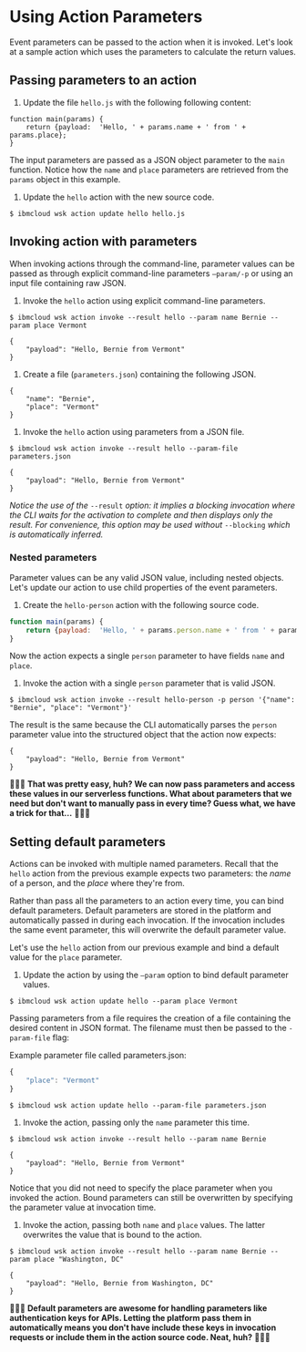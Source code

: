 # Using Action Parameters

Event parameters can be passed to the action when it is invoked. Let's look at a sample action which uses the parameters to calculate the return values.

## Passing parameters to an action

1. Update the file `hello.js` with the following following content:

```text
function main(params) {
    return {payload:  'Hello, ' + params.name + ' from ' + params.place};
}
```

The input parameters are passed as a JSON object parameter to the `main` function. Notice how the `name` and `place` parameters are retrieved from the `params` object in this example.

1. Update the `hello` action with the new source code.

```text
$ ibmcloud wsk action update hello hello.js
```

## Invoking action with parameters

When invoking actions through the command-line, parameter values can be passed as through explicit command-line parameters `—param/-p` or using an input file containing raw JSON.

1. Invoke the `hello` action using explicit command-line parameters.

```text
$ ibmcloud wsk action invoke --result hello --param name Bernie --param place Vermont
```

```text
{
    "payload": "Hello, Bernie from Vermont"
}
```

1. Create a file \(`parameters.json`\) containing the following JSON. 

```text
{
    "name": "Bernie",
    "place": "Vermont"
}
```

1. Invoke the `hello` action using parameters from a JSON file.

```text
$ ibmcloud wsk action invoke --result hello --param-file parameters.json
```

```text
{
    "payload": "Hello, Bernie from Vermont"
}
```

_Notice the use of the_ `--result` _option: it implies a blocking invocation where the CLI waits for the activation to complete and then displays only the result. For convenience, this option may be used without_ `--blocking` _which is automatically inferred._

### Nested parameters

Parameter values can be any valid JSON value, including nested objects. Let's update our action to use child properties of the event parameters.

1. Create the `hello-person` action with the following source code.

```javascript
function main(params) {
    return {payload:  'Hello, ' + params.person.name + ' from ' + params.person.place};
}
```

Now the action expects a single `person` parameter to have fields `name` and `place`.

1. Invoke the action with a single `person` parameter that is valid JSON.

```text
$ ibmcloud wsk action invoke --result hello-person -p person '{"name": "Bernie", "place": "Vermont"}'
```

The result is the same because the CLI automatically parses the `person` parameter value into the structured object that the action now expects:

```text
{
    "payload": "Hello, Bernie from Vermont"
}
```

🎉🎉🎉 **That was pretty easy, huh? We can now pass parameters and access these values in our serverless functions. What about parameters that we need but don't want to manually pass in every time? Guess what, we have a trick for that…** 🎉🎉🎉

## Setting default parameters

Actions can be invoked with multiple named parameters. Recall that the `hello` action from the previous example expects two parameters: the _name_ of a person, and the _place_ where they're from.

Rather than pass all the parameters to an action every time, you can bind default parameters. Default parameters are stored in the platform and automatically passed in during each invocation. If the invocation includes the same event parameter, this will overwrite the default parameter value.

Let's use the `hello` action from our previous example and bind a default value for the `place` parameter.

1. Update the action by using the `—param` option to bind default parameter values.

```text
$ ibmcloud wsk action update hello --param place Vermont
```

Passing parameters from a file requires the creation of a file containing the desired content in JSON format. The filename must then be passed to the `-param-file` flag:

Example parameter file called parameters.json:

```javascript
{
    "place": "Vermont"
}
```

```text
$ ibmcloud wsk action update hello --param-file parameters.json
```

1. Invoke the action, passing only the `name` parameter this time.

```text
$ ibmcloud wsk action invoke --result hello --param name Bernie
```

```text
{
    "payload": "Hello, Bernie from Vermont"
}
```

Notice that you did not need to specify the place parameter when you invoked the action. Bound parameters can still be overwritten by specifying the parameter value at invocation time.

1. Invoke the action, passing both `name` and `place` values. The latter overwrites the value that is bound to the action.

```text
$ ibmcloud wsk action invoke --result hello --param name Bernie --param place "Washington, DC"
```

```text
{  
    "payload": "Hello, Bernie from Washington, DC"
}
```

🎉🎉🎉 **Default parameters are awesome for handling parameters like authentication keys for APIs. Letting the platform pass them in automatically means you don't have include these keys in invocation requests or include them in the action source code. Neat, huh?** 🎉🎉🎉

